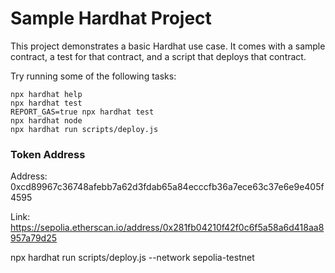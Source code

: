 # Sample Hardhat Project

This project demonstrates a basic Hardhat use case. It comes with a sample contract, a test for that contract, and a script that deploys that contract.

Try running some of the following tasks:

```shell
npx hardhat help
npx hardhat test
REPORT_GAS=true npx hardhat test
npx hardhat node
npx hardhat run scripts/deploy.js
```

### Token Address

Address: 0xcd89967c36748afebb7a62d3fdab65a84ecccfb36a7ece63c37e6e9e405f4595

Link: https://sepolia.etherscan.io/address/0x281fb04210f42f0c6f5a58a6d418aa8957a79d25

npx hardhat run scripts/deploy.js --network sepolia-testnet
